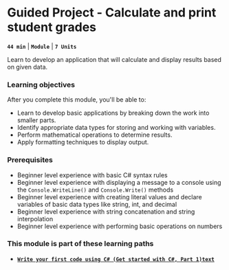 # Guided Project - Calculate and print student grades

**`44 min`** | **`Module`** | **`7 Units`**

Learn to develop an application that will calculate and display results based on given data.

### Learning objectives

After you complete this module, you'll be able to:

- Learn to develop basic applications by breaking down the work into smaller parts.
- Identify appropriate data types for storing and working with variables.
- Perform mathematical operations to determine results.
- Apply formatting techniques to display output.

### Prerequisites

- Beginner level experience with basic C# syntax rules
- Beginner level experience with displaying a message to a console using the `Console.WriteLine()` and `Console.Write()` methods
- Beginner level experience with creating literal values and declare variables of basic data types like string, int, and decimal
- Beginner level experience with string concatenation and string interpolation
- Beginner level experience with performing basic operations on numbers

### This module is part of these learning paths

- [**`Write your first code using C# (Get started with C#, Part 1)text`**](https://learn.microsoft.com/en-us/training/paths/get-started-c-sharp-part-1/)

